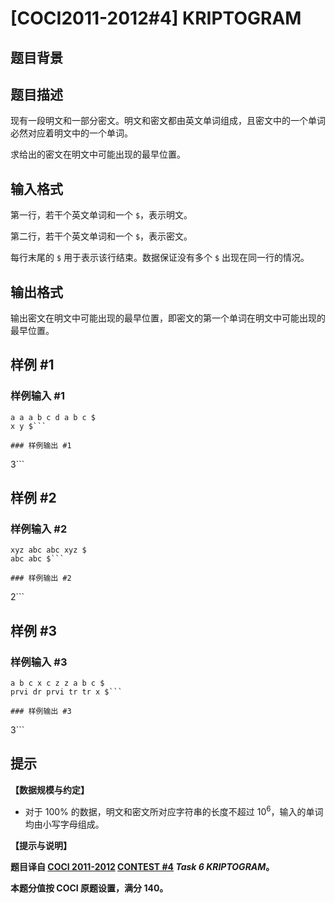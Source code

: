 # [COCI2011-2012#4] KRIPTOGRAM

## 题目背景



## 题目描述

现有一段明文和一部分密文。明文和密文都由英文单词组成，且密文中的一个单词必然对应着明文中的一个单词。

求给出的密文在明文中可能出现的最早位置。

## 输入格式

第一行，若干个英文单词和一个 $\texttt \$$，表示明文。

第二行，若干个英文单词和一个 $\texttt \$$，表示密文。

每行末尾的 $\texttt \$$ 用于表示该行结束。数据保证没有多个 $\texttt \$$ 出现在同一行的情况。

## 输出格式

输出密文在明文中可能出现的最早位置，即密文的第一个单词在明文中可能出现的最早位置。

## 样例 #1

### 样例输入 #1
```
a a a b c d a b c $
x y $```

### 样例输出 #1

```
3```

## 样例 #2

### 样例输入 #2
```
xyz abc abc xyz $
abc abc $```

### 样例输出 #2

```
2```

## 样例 #3

### 样例输入 #3
```
a b c x c z z a b c $
prvi dr prvi tr tr x $```

### 样例输出 #3

```
3```

## 提示

**【数据规模与约定】**

- 对于 $100\%$ 的数据，明文和密文所对应字符串的长度不超过 $10^6$，输入的单词均由小写字母组成。

**【提示与说明】**

**题目译自 [COCI 2011-2012](https://hsin.hr/coci/archive/2011_2012/) [CONTEST #4](https://hsin.hr/coci/archive/2011_2012/contest4_tasks.pdf) _Task 6 KRIPTOGRAM_。**

**本题分值按 COCI 原题设置，满分 $140$。**
